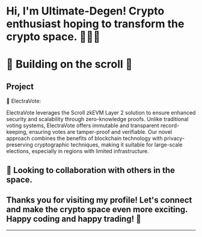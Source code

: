 

# Hi, I'm Ultimate-Degen! Crypto enthusiast hoping to transform the crypto space. 👨🏻‍💻 #

# 📜 Building on the scroll 📜 # 

## Project

📣  ElectraVote:

ElectraVote leverages the Scroll zkEVM Layer 2 solution to ensure enhanced security and scalability through zero-knowledge proofs. Unlike traditional voting systems, ElectraVote offers immutable and transparent record-keeping, ensuring votes are tamper-proof and verifiable. Our novel approach combines the benefits of blockchain technology with privacy-preserving cryptographic techniques, making it suitable for large-scale elections, especially in regions with limited infrastructure.

## 👀 Looking to collaboration with others in the space.  


## Thanks you for visiting my profile! Let's connect and make the crypto space even more exciting. Happy coding and happy trading! 🚀

---


<!---
Ultimate-Degen/Ultimate-Degen is a ✨ special ✨ repository because its `README.md` (this file) appears on your GitHub profile.
You can click
